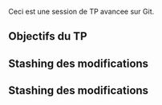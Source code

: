 Ceci est une session de TP avancee sur Git.
## Objectifs du TP
## Stashing des modifications
## Stashing des modifications
